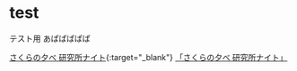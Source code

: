 # test
テスト用
あぱぱぱぱぱ

[さくらの夕べ 研究所ナイト](https://sakura-kyushu.doorkeeper.jp/events/101240){:target="_blank"}
<a href="https://sakura-kyushu.doorkeeper.jp/events/101240" target="_blank">「さくらの夕べ 研究所ナイト」</a>
